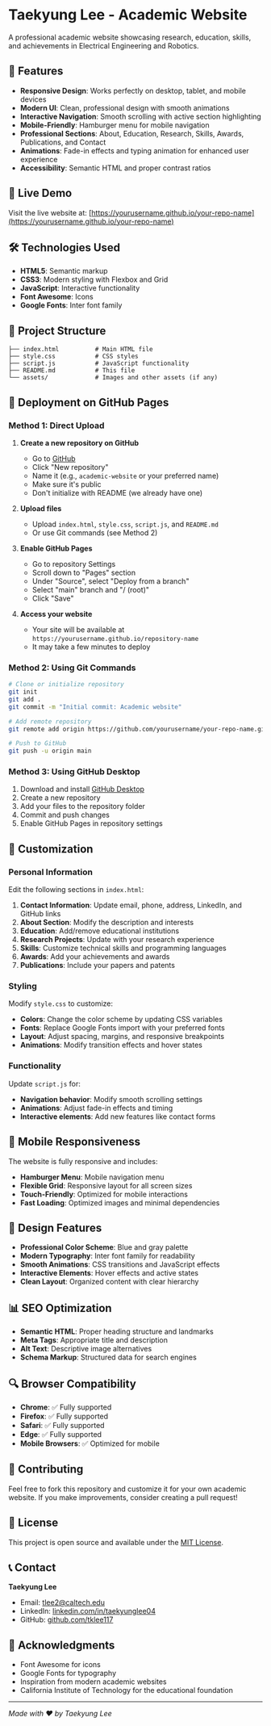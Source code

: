# Taekyung Lee - Academic Website

A professional academic website showcasing research, education, skills, and achievements in Electrical Engineering and Robotics.

## 🌟 Features

- **Responsive Design**: Works perfectly on desktop, tablet, and mobile devices
- **Modern UI**: Clean, professional design with smooth animations
- **Interactive Navigation**: Smooth scrolling with active section highlighting
- **Mobile-Friendly**: Hamburger menu for mobile navigation
- **Professional Sections**: About, Education, Research, Skills, Awards, Publications, and Contact
- **Animations**: Fade-in effects and typing animation for enhanced user experience
- **Accessibility**: Semantic HTML and proper contrast ratios

## 🚀 Live Demo

Visit the live website at: [https://yourusername.github.io/your-repo-name](https://yourusername.github.io/your-repo-name)

## 🛠️ Technologies Used

- **HTML5**: Semantic markup
- **CSS3**: Modern styling with Flexbox and Grid
- **JavaScript**: Interactive functionality
- **Font Awesome**: Icons
- **Google Fonts**: Inter font family

## 📁 Project Structure

```
├── index.html          # Main HTML file
├── style.css           # CSS styles
├── script.js           # JavaScript functionality
├── README.md           # This file
└── assets/             # Images and other assets (if any)
```

## 🚀 Deployment on GitHub Pages

### Method 1: Direct Upload

1. **Create a new repository on GitHub**
   - Go to [GitHub](https://github.com)
   - Click "New repository"
   - Name it (e.g., `academic-website` or your preferred name)
   - Make sure it's public
   - Don't initialize with README (we already have one)

2. **Upload files**
   - Upload `index.html`, `style.css`, `script.js`, and `README.md`
   - Or use Git commands (see Method 2)

3. **Enable GitHub Pages**
   - Go to repository Settings
   - Scroll down to "Pages" section
   - Under "Source", select "Deploy from a branch"
   - Select "main" branch and "/ (root)"
   - Click "Save"

4. **Access your website**
   - Your site will be available at `https://yourusername.github.io/repository-name`
   - It may take a few minutes to deploy

### Method 2: Using Git Commands

```bash
# Clone or initialize repository
git init
git add .
git commit -m "Initial commit: Academic website"

# Add remote repository
git remote add origin https://github.com/yourusername/your-repo-name.git

# Push to GitHub
git push -u origin main
```

### Method 3: Using GitHub Desktop

1. Download and install [GitHub Desktop](https://desktop.github.com/)
2. Create a new repository
3. Add your files to the repository folder
4. Commit and push changes
5. Enable GitHub Pages in repository settings

## 🔧 Customization

### Personal Information
Edit the following sections in `index.html`:

1. **Contact Information**: Update email, phone, address, LinkedIn, and GitHub links
2. **About Section**: Modify the description and interests
3. **Education**: Add/remove educational institutions
4. **Research Projects**: Update with your research experience
5. **Skills**: Customize technical skills and programming languages
6. **Awards**: Add your achievements and awards
7. **Publications**: Include your papers and patents

### Styling
Modify `style.css` to customize:

- **Colors**: Change the color scheme by updating CSS variables
- **Fonts**: Replace Google Fonts import with your preferred fonts
- **Layout**: Adjust spacing, margins, and responsive breakpoints
- **Animations**: Modify transition effects and hover states

### Functionality
Update `script.js` for:

- **Navigation behavior**: Modify smooth scrolling settings
- **Animations**: Adjust fade-in effects and timing
- **Interactive elements**: Add new features like contact forms

## 📱 Mobile Responsiveness

The website is fully responsive and includes:

- **Hamburger Menu**: Mobile navigation menu
- **Flexible Grid**: Responsive layout for all screen sizes
- **Touch-Friendly**: Optimized for mobile interactions
- **Fast Loading**: Optimized images and minimal dependencies

## 🎨 Design Features

- **Professional Color Scheme**: Blue and gray palette
- **Modern Typography**: Inter font family for readability
- **Smooth Animations**: CSS transitions and JavaScript effects
- **Interactive Elements**: Hover effects and active states
- **Clean Layout**: Organized content with clear hierarchy

## 📊 SEO Optimization

- **Semantic HTML**: Proper heading structure and landmarks
- **Meta Tags**: Appropriate title and description
- **Alt Text**: Descriptive image alternatives
- **Schema Markup**: Structured data for search engines

## 🔍 Browser Compatibility

- **Chrome**: ✅ Fully supported
- **Firefox**: ✅ Fully supported
- **Safari**: ✅ Fully supported
- **Edge**: ✅ Fully supported
- **Mobile Browsers**: ✅ Optimized for mobile

## 🤝 Contributing

Feel free to fork this repository and customize it for your own academic website. If you make improvements, consider creating a pull request!

## 📄 License

This project is open source and available under the [MIT License](LICENSE).

## 📞 Contact

**Taekyung Lee**
- Email: tlee2@caltech.edu
- LinkedIn: [linkedin.com/in/taekyunglee04](https://linkedin.com/in/taekyunglee04)
- GitHub: [github.com/tklee117](https://github.com/tklee117)

## 🙏 Acknowledgments

- Font Awesome for icons
- Google Fonts for typography
- Inspiration from modern academic websites
- California Institute of Technology for the educational foundation

---

*Made with ❤️ by Taekyung Lee* 
